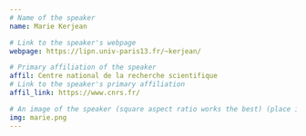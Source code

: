 ```yaml
---
# Name of the speaker
name: Marie Kerjean

# Link to the speaker's webpage
webpage: https://lipn.univ-paris13.fr/~kerjean/

# Primary affiliation of the speaker
affil: Centre national de la recherche scientifique
# Link to the speaker's primary affiliation
affil_link: https://www.cnrs.fr/

# An image of the speaker (square aspect ratio works the best) (place in the `assets/img/speakers` directory)
img: marie.png
---
```

